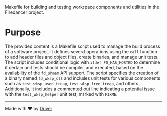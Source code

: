 <!--------------------------------------------------------------------------------->
<!-- IMPORTANT: This file is auto-generated by Driver (https://driver.ai). -------->
<!-- Manual edits may be overwritten on future commits. --------------------------->
<!--------------------------------------------------------------------------------->

Makefile for building and testing workspace components and utilities in the Firedancer project.

# Purpose
The provided content is a Makefile script used to manage the build process of a software project. It defines several operations using the `call` function to add header files and object files, create binaries, and manage unit tests. The script includes conditional logic with `ifdef FD_HAS_HOSTED` to determine if certain unit tests should be compiled and executed, based on the availability of the `fd_shmem` API support. The script specifies the creation of a binary named `fd_wksp_ctl` and includes unit tests for various components such as `test_wksp_used_treap`, `test_wksp_free_treap`, and others. Additionally, it includes a commented-out line indicating a potential issue with the `test_wksp_helper` unit test, marked with `FIXME`.

---
Made with ❤️ by [Driver](https://www.driver.ai/)